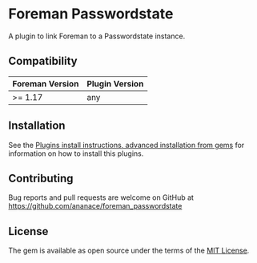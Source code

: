 # Foreman Passwordstate

A plugin to link Foreman to a Passwordstate instance.

## Compatibility

| Foreman Version | Plugin Version |
| --------------- | -------------- |
| >= 1.17         | any            |

## Installation

See the [Plugins install instructions, advanced installation from gems](https://theforeman.org/plugins/#2.3AdvancedInstallationfromGems) for information on how to install this plugins.

## Contributing

Bug reports and pull requests are welcome on GitHub at https://github.com/ananace/foreman_passwordstate

## License

The gem is available as open source under the terms of the [MIT License](https://opensource.org/licenses/MIT).
